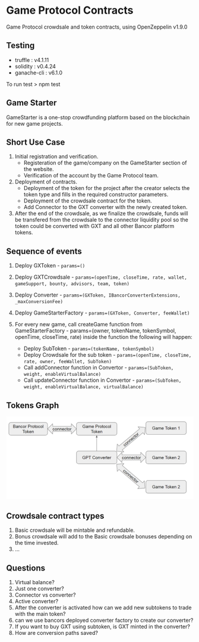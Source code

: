 # Game Protocol Contracts

Game Protocol crowdsale and token contracts, using OpenZeppelin v1.9.0

## Testing

* truffle : v4.1.11
* solidity : v0.4.24
* ganache-cli : v6.1.0

To run test > npm test

## Game Starter

GameStarter is a one-stop crowdfunding platform based on the blockchain for new game projects.

## Short Use Case

1. Initial registration and verification.
    * Registeration of the game/company on the GameStarter section of the website.
    * Verification of the account by the Game Protocol team.
2. Deployment of contracts.
    * Deployment of the token for the project after the creator selects the token type and fills in the required constructor parameters.
    * Deployment of the crowdsale contract for the token.
    * Add Connector to the GXT converter with the newly created token.
3. After the end of the crowdsale, as we finalize the crowdsale, funds will be transfered from the crowdsale to the connector liquidity pool so the token could be converted with GXT and all other Bancor platform tokens.

## Sequence of events

1. Deploy GXToken - `params=()`
2. Deploy GXTCrowdsale - `params=(openTime, closeTime, rate, wallet, gameSupport, bounty, advisors, team, token)`
3. Deploy Converter - `params=(GXToken, IBancorConverterExtensions, _maxConversionFee)`
4. Deploy GameStarterFactory - `params=(GXToken, Converter, feeWallet)`

5. For every new game, call createGame function from GameStarterFactory - params=(owner, tokenName, tokenSymbol, openTime, closeTime, rate)  inside the function the following will happen:
    * Deploy SubToken - `params=(tokenName, tokenSymbol)`
    * Deploy Crowdsale for the sub token - `params=(openTime, closeTime, rate, owner, feeWallet, SubToken)`
    * Call addConnector function in Convertor - `params=(SubToken, weight, enableVirtualBalance)`
    * Call updateConnector function in Convertor - `params=(SubToken, weight, enableVirtualBalance, virtualBalance)`

## Tokens Graph

![tokens_graph](images/tokens_graph.png)

## Crowdsale contract types

1. Basic crowdsale will be mintable and refundable.
2. Bonus crowdsale will add to the Basic crowdsale bonuses depending on the time invested.
3. ...

## Questions

1. Virtual balance?
2. Just one converter?
3. Connector vs converter?
4. Active converter?
5. After the converter is activated how can we add new subtokens to trade with the main token?
6. can we use bancors deployed converter factory to create our converter?
7. If you want to buy GXT using subtoken, is GXT minted in the converter?
8. How are conversion paths saved?
